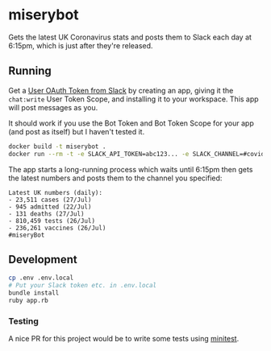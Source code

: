 # miserybot

Gets the latest UK Coronavirus stats and posts them to Slack each day at 6:15pm, which is just after they're released.

## Running

Get a [User OAuth Token from Slack](https://api.slack.com/apps) by creating an app, giving it the `chat:write` User Token Scope, and installing it to your workspace. This app will post messages as you.

It should work if you use the Bot Token and Bot Token Scope for your app (and post as itself) but I haven't tested it.

```sh
docker build -t miserybot .
docker run --rm -t -e SLACK_API_TOKEN=abc123... -e SLACK_CHANNEL=#covid-updates miserybot
```

The app starts a long-running process which waits until 6:15pm then gets the latest numbers and posts them to the channel you specified:

```
Latest UK numbers (daily):
- 23,511 cases (27/Jul)
- 945 admitted (22/Jul)
- 131 deaths (27/Jul)
- 810,459 tests (26/Jul)
- 236,261 vaccines (26/Jul)
#miseryBot
```

## Development

```sh
cp .env .env.local
# Put your Slack token etc. in .env.local
bundle install
ruby app.rb
```

### Testing

A nice PR for this project would be to write some tests using [minitest](https://github.com/seattlerb/minitest).
